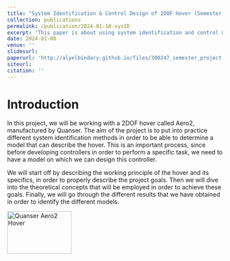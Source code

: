 ```yaml
---
title: "System Identification & Control Design of 2DOF Hover (Semester Project in DDMaC Lab)"
collection: publications
permalink: /publication/2024-01-10-sysID
excerpt: 'This paper is about using system identification and control methods in order to identify the Multi-Input-Multi-Output (MIMO) model of a 2DOF hover.'
date: 2024-01-08
venue: ''
slidesurl: 
paperurl: 'http://alyelbindary.github.io/files/300247_semester_project.pdf'
siteurl:
citation: ''
---
```


Introduction
===

In this project, we will be working with a 2DOF hover called Aero2, manufactured by Quanser. The aim of the project is to put into practice different system identification methods in order to be able to determine a model that can describe the hover. This is an important process, since before developing controllers in order to perform a specific task, we need to have a model on which we can design this controller. 

We will start off by describing the working principle of the hover and its specifics, in order to properly describe the project goals. Then we will dive into the theoretical concepts that will be employed in order to achieve these goals. Finally, we will go through the different results that we have obtained in order to identify the different models.

<img src="../files/hover.gif" alt="Quanser Aero2 Hover" title ="Quanser Aero2 Hover"  width="150" height="100">